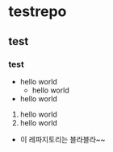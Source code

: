 # testrepo
## test
### test

* hello world
  * hello world
* hello world

1. hello world
2. hello world

* 이 레파지토리는 블라블라~~